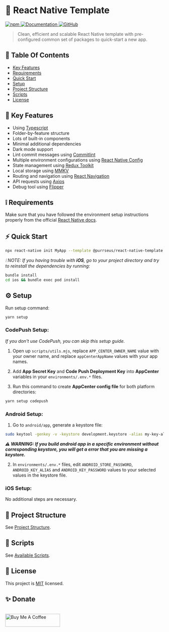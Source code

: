 # :seedling: React Native Template

<p>
  <a href="https://www.npmjs.com/package/@purrseus/react-native-template">
    <img alt="npm" src="https://img.shields.io/npm/v/@purrseus/react-native-template.svg?label=%40purrseus%2Freact-native-template&logo=npm&style=flat-square">
  </a>
  <a href="https://github.com/thiendo261/react-native-template#readme">
    <img alt="Documentation" src="https://img.shields.io/badge/documentation-yes-brightgreen.svg?style=flat-square" />
  </a>
  <a href="https://github.com/thiendo261/react-native-template/blob/HEAD/LICENSE">
    <img alt="GitHub" src="https://img.shields.io/github/license/thiendo261/react-native-template.svg?style=flat-square">
  </a>
</p>

> Clean, efficient and scalable React Native template with pre-configured common set of packages to quick-start a new app.

## :bookmark: Table Of Contents

- [Key Features](#star2-key-features)
- [Requirements](#grey_exclamation-requirements)
- [Quick Start](#zap-quick-start)
- [Setup](#gear-setup)
- [Project Structure](#deciduous_tree-project-structure)
- [Scripts](#page_with_curl-scripts)
- [License](#page_facing_up-license)

## :star2: Key Features

- Using [Typescript](https://www.typescriptlang.org)
- Folder-by-feature structure
- Lots of built-in components
- Minimal additional dependencies
- Dark mode support
- Lint commit messages using [Commitlint](https://github.com/conventional-changelog/commitlint)
- Multiple environment configurations using [React Native Config](https://github.com/luggit/react-native-config)
- State management using [Redux Toolkit](https://redux-toolkit.js.org)
- Local storage using [MMKV](https://github.com/mrousavy/react-native-mmkv)
- Routing and navigation using [React Navigation](https://reactnavigation.org/)
- API requests using [Axios](https://axios-http.com)
- Debug tool using [Flipper](https://fbflipper.com)

## :grey_exclamation: Requirements

Make sure that you have followed the environment setup instructions properly from the official [React Native docs](https://reactnative.dev/docs/environment-setup).

## :zap: Quick Start

```sh
npx react-native init MyApp --template @purrseus/react-native-template
```

_:grey_exclamation: NOTE: If you having trouble with **iOS**, go to your project directory and try to reinstall the dependencies by running:_

```sh
bundle install
cd ios && bundle exec pod install
```

## :gear: Setup

Run setup command:

```sh
yarn setup
```

### CodePush Setup:

_If you don't use CodePush, you can skip this setup guide._

1. Open up `scripts/utils.mjs`, replace `APP_CENTER_OWNER_NAME` value with your owner name, and replace `appCenterAppName` values with your app names.

2. Add **App Secret Key** and **Code Push Deployment Key** into **AppCenter** variables in your `environments/.env.*` files.

3. Run this command to create **AppCenter config file** for both platform directories:

```sh
yarn setup codepush
```

### Android Setup:

1. Go to `android/app`, generate a keystore file:

```sh
sudo keytool -genkey -v -keystore development.keystore -alias my-key-alias -keyalg RSA -keysize 2048 -validity 10000 # replace development for your environment
```

**_:warning: WARNING: If you build android app in a specific environment without corresponding keystore, you will get a error that you are missing a keystore._**

2. In `environments/.env.*` files, edit `ANDROID_STORE_PASSWORD`, `ANDROID_KEY_ALIAS` and `ANDROID_KEY_PASSWORD` values to your selected values in the keystore file.

### iOS Setup:

No additional steps are necessary.

## :deciduous_tree: Project Structure

See [Project Structure](./docs/project-structure.md).

## :page_with_curl: Scripts

See [Available Scripts](./docs/scripts.md).

## :page_facing_up: License

This project is [MIT](./LICENSE) licensed.

## :sparkles: Donate

<br/>
<a href="https://www.buymeacoffee.com/thiendo261" target="_blank">
  <img src="https://cdn.buymeacoffee.com/buttons/default-orange.png" alt="Buy Me A Coffee" height="41" width="174">
</a>
